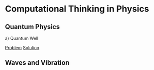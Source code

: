 # Computational Thinking in Physics


## Quantum Physics
a) Quantum Well

[Problem](QuantumPhysics_Q1.md)
[Solution](designingQW.py)

## Waves and Vibration
